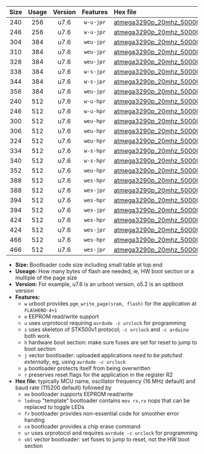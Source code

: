|Size|Usage|Version|Features|Hex file|
|:-:|:-:|:-:|:-:|:--|
|240|256|u7.6|`w-u-jpr`|[atmega3290p_20mhz_500000bps_ur_vbl.hex](https://raw.githubusercontent.com/stefanrueger/urboot/main//atmega3290p_20mhz_500000bps_ur_vbl.hex)|
|246|256|u7.6|`w-u-jpr`|[atmega3290p_20mhz_500000bps_lednop_ur_vbl.hex](https://raw.githubusercontent.com/stefanrueger/urboot/main//atmega3290p_20mhz_500000bps_lednop_ur_vbl.hex)|
|304|384|u7.6|`weu-jpr`|[atmega3290p_20mhz_500000bps_ee_ur_vbl.hex](https://raw.githubusercontent.com/stefanrueger/urboot/main//atmega3290p_20mhz_500000bps_ee_ur_vbl.hex)|
|310|384|u7.6|`weu-jpr`|[atmega3290p_20mhz_500000bps_ee_lednop_ur_vbl.hex](https://raw.githubusercontent.com/stefanrueger/urboot/main//atmega3290p_20mhz_500000bps_ee_lednop_ur_vbl.hex)|
|328|384|u7.6|`weu-jpr`|[atmega3290p_20mhz_500000bps_ee_lednop_fr_ur_vbl.hex](https://raw.githubusercontent.com/stefanrueger/urboot/main//atmega3290p_20mhz_500000bps_ee_lednop_fr_ur_vbl.hex)|
|338|384|u7.6|`w-s-jpr`|[atmega3290p_20mhz_500000bps_vbl.hex](https://raw.githubusercontent.com/stefanrueger/urboot/main//atmega3290p_20mhz_500000bps_vbl.hex)|
|344|384|u7.6|`w-s-jpr`|[atmega3290p_20mhz_500000bps_lednop_vbl.hex](https://raw.githubusercontent.com/stefanrueger/urboot/main//atmega3290p_20mhz_500000bps_lednop_vbl.hex)|
|356|384|u7.6|`weu-jpr`|[atmega3290p_20mhz_500000bps_ee_lednop_fr_ce_ur_vbl.hex](https://raw.githubusercontent.com/stefanrueger/urboot/main//atmega3290p_20mhz_500000bps_ee_lednop_fr_ce_ur_vbl.hex)|
|240|512|u7.6|`w-u-hpr`|[atmega3290p_20mhz_500000bps_ur.hex](https://raw.githubusercontent.com/stefanrueger/urboot/main//atmega3290p_20mhz_500000bps_ur.hex)|
|246|512|u7.6|`w-u-hpr`|[atmega3290p_20mhz_500000bps_lednop_ur.hex](https://raw.githubusercontent.com/stefanrueger/urboot/main//atmega3290p_20mhz_500000bps_lednop_ur.hex)|
|300|512|u7.6|`weu-hpr`|[atmega3290p_20mhz_500000bps_ee_ur.hex](https://raw.githubusercontent.com/stefanrueger/urboot/main//atmega3290p_20mhz_500000bps_ee_ur.hex)|
|306|512|u7.6|`weu-hpr`|[atmega3290p_20mhz_500000bps_ee_lednop_ur.hex](https://raw.githubusercontent.com/stefanrueger/urboot/main//atmega3290p_20mhz_500000bps_ee_lednop_ur.hex)|
|324|512|u7.6|`weu-hpr`|[atmega3290p_20mhz_500000bps_ee_lednop_fr_ur.hex](https://raw.githubusercontent.com/stefanrueger/urboot/main//atmega3290p_20mhz_500000bps_ee_lednop_fr_ur.hex)|
|334|512|u7.6|`w-s-hpr`|[atmega3290p_20mhz_500000bps.hex](https://raw.githubusercontent.com/stefanrueger/urboot/main//atmega3290p_20mhz_500000bps.hex)|
|340|512|u7.6|`w-s-hpr`|[atmega3290p_20mhz_500000bps_lednop.hex](https://raw.githubusercontent.com/stefanrueger/urboot/main//atmega3290p_20mhz_500000bps_lednop.hex)|
|352|512|u7.6|`weu-hpr`|[atmega3290p_20mhz_500000bps_ee_lednop_fr_ce_ur.hex](https://raw.githubusercontent.com/stefanrueger/urboot/main//atmega3290p_20mhz_500000bps_ee_lednop_fr_ce_ur.hex)|
|388|512|u7.6|`wes-hpr`|[atmega3290p_20mhz_500000bps_ee.hex](https://raw.githubusercontent.com/stefanrueger/urboot/main//atmega3290p_20mhz_500000bps_ee.hex)|
|388|512|u7.6|`wes-jpr`|[atmega3290p_20mhz_500000bps_ee_vbl.hex](https://raw.githubusercontent.com/stefanrueger/urboot/main//atmega3290p_20mhz_500000bps_ee_vbl.hex)|
|394|512|u7.6|`wes-hpr`|[atmega3290p_20mhz_500000bps_ee_lednop.hex](https://raw.githubusercontent.com/stefanrueger/urboot/main//atmega3290p_20mhz_500000bps_ee_lednop.hex)|
|394|512|u7.6|`wes-jpr`|[atmega3290p_20mhz_500000bps_ee_lednop_vbl.hex](https://raw.githubusercontent.com/stefanrueger/urboot/main//atmega3290p_20mhz_500000bps_ee_lednop_vbl.hex)|
|424|512|u7.6|`wes-hpr`|[atmega3290p_20mhz_500000bps_ee_lednop_fr.hex](https://raw.githubusercontent.com/stefanrueger/urboot/main//atmega3290p_20mhz_500000bps_ee_lednop_fr.hex)|
|424|512|u7.6|`wes-jpr`|[atmega3290p_20mhz_500000bps_ee_lednop_fr_vbl.hex](https://raw.githubusercontent.com/stefanrueger/urboot/main//atmega3290p_20mhz_500000bps_ee_lednop_fr_vbl.hex)|
|466|512|u7.6|`wes-hpr`|[atmega3290p_20mhz_500000bps_ee_lednop_fr_ce.hex](https://raw.githubusercontent.com/stefanrueger/urboot/main//atmega3290p_20mhz_500000bps_ee_lednop_fr_ce.hex)|
|466|512|u7.6|`wes-jpr`|[atmega3290p_20mhz_500000bps_ee_lednop_fr_ce_vbl.hex](https://raw.githubusercontent.com/stefanrueger/urboot/main//atmega3290p_20mhz_500000bps_ee_lednop_fr_ce_vbl.hex)|

- **Size:** Bootloader code size including small table at top end
- **Useage:** How many bytes of flash are needed, ie, HW boot section or a multiple of the page size
- **Version:** For example, u7.6 is an urboot version, o5.2 is an optiboot version
- **Features:**
  + `w` urboot provides `pgm_write_page(sram, flash)` for the application at `FLASHEND-4+1`
  + `e` EEPROM read/write support
  + `u` uses urprotocol requiring `avrdude -c urclock` for programming
  + `s` uses skeleton of STK500v1 protocol; `-c urclock` and `-c arduino` both work
  + `h` hardware boot section: make sure fuses are set for reset to jump to boot section
  + `j` vector bootloader: uploaded applications *need to be patched externally*, eg, using `avrdude -c urclock`
  + `p` bootloader protects itself from being overwritten
  + `r` preserves reset flags for the application in the register R2
- **Hex file:** typically MCU name, oscillator frequency (16 MHz default) and baud rate (115200 default) followed by
  + `ee` bootloader supports EEPROM read/write
  + `lednop` "template" bootloader contains `mov rx,rx` nops that can be replaced to toggle LEDs
  + `fr` bootloader provides non-essential code for smoother error handing
  + `ce` bootloader provides a chip erase command
  + `ur` uses urprotocol and requires `avrdude -c urclock` for programming
  + `vbl` vector bootloader: set fuses to jump to reset, not the HW boot section
